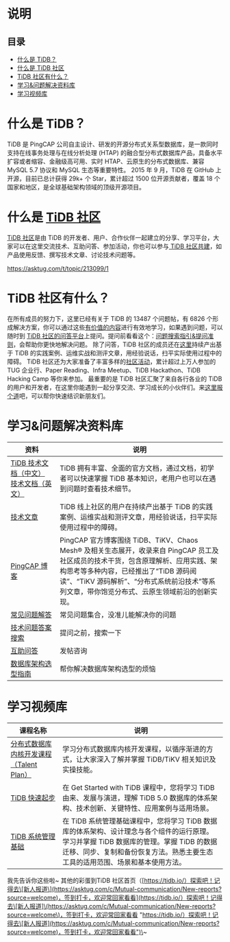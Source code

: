 # 说明

## 目录

-   [什么是 TiDB？](#什么是-TiDB)
-   [什么是 TiDB 社区](#什么是-TiDB-社区)
-   [TiDB 社区有什么？](#TiDB-社区有什么)
-   [学习&问题解决资料库](#学习问题解决资料库)
-   [学习视频库](#学习视频库)

# 什么是 TiDB？

TiDB 是 PingCAP 公司自主设计、研发的开源分布式关系型数据库，是一款同时支持在线事务处理与在线分析处理 (HTAP) 的融合型分布式数据库产品，具备水平扩容或者缩容、金融级高可用、实时 HTAP、云原生的分布式数据库、兼容 MySQL 5.7 协议和 MySQL 生态等重要特性。
2015 年 9 月，TiDB 在 GitHub 上开源，目前已总计获得 29k+ 个 Star，累计超过 1500 位开源贡献者，覆盖 18 个国家和地区，是全球基础架构领域的顶级开源项目。

# 什么是 [TiDB 社区](https://tidb.io/?source=welcome "TiDB 社区")

[TiDB 社区](https://tidb.io/?source=welcome "TiDB 社区")是由 TiDB 的开发者、用户、合作伙伴一起建立的分享、学习平台，大家可以在这里交流技术、互助问答、参加活动，你也可以参与[ TiDB 社区共建](https://accounts.pingcap.com/points#/rules?source=welcome " TiDB 社区共建")，如产品使用反馈、撰写技术文章、讨论技术问题等。

<https://asktug.com/t/topic/213099/1>

# TiDB 社区有什么？

在所有成员的努力下，这里已经有关于 TiDB 的 13487 个问题帖，有 6826 个形成解决方案，你可以通过这些[有价值的内容](https://asktug.com/?solved=yes?source=welcome "有价值的内容")进行有效地学习，如果遇到问题，可以随时到 [TiDB 社区的问答平台](https://asktug.com/?source=welcome "TiDB 社区的问答平台")上提问。提问前看看这个：[问题搜索指引&提问准则](https://asktug.com/t/topic/93912?source=welcome "问题搜索指引&提问准则")，会帮助你更快地解决问题。
除了问答，TiDB 社区的成员还在[这里](https://asktug.com/c/blog?source=welcome "这里")持续产出基于 TiDB 的实践案例、运维实战和测评文章，用经验说话，扫平实际使用过程中的障碍。
TiDB 社区还为大家准备了丰富多样的[社区活动](https://tidb.io/events?source=welcome "社区活动")，累计超过上万人参加的 TUG 企业行、Paper Reading、Infra Meetup、TiDB Hackathon、TiDB Hacking Camp 等你来参加。
最重要的是 TiDB 社区汇聚了来自各行各业的 TiDB 的用户和开发者，在这里你能遇到一起分享交流、学习成长的小伙伴们。来[这里报个道](https://asktug.com/c/Mutual-communication/New-reports?source=welcome "这里报个道")吧，可以帮你快速结识新朋友们。

# 学习&问题解决资料库

| 资料                                                                                                                                                                                                                                                                                                    | 说明                                                                                                                                                               |
| ----------------------------------------------------------------------------------------------------------------------------------------------------------------------------------------------------------------------------------------------------------------------------------------------------- | ---------------------------------------------------------------------------------------------------------------------------------------------------------------- |
| [](https://docs.pingcap.com/zh/tidb/stable/overview?source=welcome)[TiDB 技术文档（中文）](https://docs.pingcap.com/zh/tidb/stable/overview?source=welcome "TiDB 技术文档（中文）") [](https://docs.pingcap.com/tidb/stable?source=welcome)[技术文档（英文）](https://docs.pingcap.com/tidb/stable?source=welcome "技术文档（英文）") | TiDB 拥有丰富、全面的官方文档，通过文档，初学者可以快速掌握 TiDB 基本知识，老用户也可以在遇到问题时查看技术细节。                                                                                                   |
| [](https://asktug.com/c/blog?source=welcome)[技术文章](https://asktug.com/c/blog?source=welcome "技术文章")                                                                                                                                                                                                   | TiDB 线上社区的用户在持续产出基于 TiDB 的实践案例、运维实战和测评文章，用经验说话，扫平实际使用过程中的障碍。                                                                                                     |
| [](https://pingcap.com/zh/blog/?source=welcome)[PingCAP 博客](https://pingcap.com/zh/blog/?source=welcome "PingCAP 博客")                                                                                                                                                                                 | PingCAP 官方博客围绕 TiDB、TiKV、Chaos Mesh® 及相关生态展开，收录来自 PingCAP 员工及社区成员的技术干货，包含原理解析、应用实践、架构思考等多种内容，已经推出了“TiDB 源码阅读”、“TiKV 源码解析”、“分布式系统前沿技术”等系列文章，带你饱览分布式、云原生领域前沿的创新实现。 |
| [](https://docs.pingcap.com/zh/tidb/stable/tidb-faq?source=welcome)[常见问题解答](https://docs.pingcap.com/zh/tidb/stable/tidb-faq?source=welcome "常见问题解答")                                                                                                                                                 | 常见问题集合，没准儿能解决你的问题                                                                                                                                                |
| [](https://search.asktug.com/?source=welcome)[技术问题答案搜索](https://search.asktug.com/?source=welcome "技术问题答案搜索")                                                                                                                                                                                         | 提问之前，搜索一下                                                                                                                                                        |
| [](https://asktug.com/?source=welcome)[互助问答](https://asktug.com/?source=welcome "互助问答")                                                                                                                                                                                                               | 发帖咨询                                                                                                                                                             |
| [](https://asktug.com/t/topic/212958?source=welcome)[数据库架构选型指南](https://asktug.com/t/topic/212958?source=welcome "数据库架构选型指南")                                                                                                                                                                         | 帮你解决数据库架构选型的烦恼                                                                                                                                                   |

# 学习视频库

| 课程名称                                                                                                                                                                                  | 说明                                                                                                                       |
| ------------------------------------------------------------------------------------------------------------------------------------------------------------------------------------- | ------------------------------------------------------------------------------------------------------------------------ |
| [](https://learn.pingcap.com/learner/talent-plan?source=welcome)[分布式数据库内核开发课程（Talent Plan）](https://learn.pingcap.com/learner/talent-plan?source=welcome "分布式数据库内核开发课程（Talent Plan）") | 学习分布式数据库内核开发课程，以循序渐进的方式，让大家深入了解并掌握 TiDB/TiKV 相关知识及实操技能。                                                                  |
| [](https://learn.pingcap.com/learner/course/6?source=welcome)[TiDB 快速起步](https://learn.pingcap.com/learner/course/6?source=welcome "TiDB 快速起步")                                       | 在 Get Started with TiDB 课程中，您将学习 TiDB 由来、发展与演进，理解 TiDB 5.0 数据库的体系架构、技术创新、关键特性、应用案例与适用场景。                                 |
| [](https://learn.pingcap.com/learner/course/30002?source=welcome)[TiDB 系统管理基础](https://learn.pingcap.com/learner/course/30002?source=welcome "TiDB 系统管理基础")                           | 在 TiDB 系统管理基础课程中，您将学习 TiDB 数据库的体系架构、设计理念与各个组件的运行原理。学习并掌握 TiDB 数据库的管理。掌握 TiDB 的数据迁移、同步、复制和备份恢复方法。熟悉主要生态工具的适用范围、场景和基本使用方法。 |

我先告诉你这些啦\~ 其他的彩蛋到TiDB 社区首页（[https://tidb.io/）探索吧！记得去\[新人报道\](https://asktug.com/c/Mutual-communication/New-reports?source=welcome)，签到打卡，欢迎常回家看看](https://tidb.io/）探索吧！记得去\[新人报道]\(https://asktug.com/c/Mutual-communication/New-reports?source=welcome\)，签到打卡，欢迎常回家看看 "https://tidb.io/）探索吧！记得去\[新人报道](https://asktug.com/c/Mutual-communication/New-reports?source=welcome)，签到打卡，欢迎常回家看看")\~
